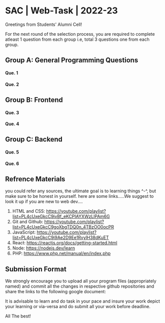 # SAC | Web-Task | 2022-23
Greetings from Students' Alumni Cell!

For the next round of the selection process, you are required to complete atleast 1 question from each group i.e, total 3 questions one from each group.

## Group A: General Programming Questions 
#### Que. 1
#### Que. 2 

## Group B: Frontend  
#### Que. 3
#### Que. 4

## Group C: Backend 
#### Que. 5
#### Que. 6

## Refrence Materials
you could refer any sources, the ultimate goal is to learning things ^-^, but make sure to be honest in yourself. here are some links.....We suggest to look it up if you are new to web dev....

1. HTML and CSS: https://youtube.com/playlist?list=PL4cUxeGkcC9ivBf_eKCPIAYXWzLlPAm6G
2. Git and Github: https://youtube.com/playlist?list=PL4cUxeGkcC9goXbgTDQ0n_4TBzOO0ocPR
3. JavaScript: https://youtube.com/playlist?list=PL4cUxeGkcC9i9Ae2D9Ee1RvylH38dKuET
4. React: https://reactjs.org/docs/getting-started.html
5. Node: https://nodejs.dev/learn
6. PHP: https://www.php.net/manual/en/index.php

## Submission Format
We strongly encourage you to upload all your program files (appropriately named) and commit all the changes in respective github repositories and share the links to the following google document:

It is advisable to learn and do task in your pace and insure your work depict your learning or via-versa and do submit all your work before deadline.

All The best!
